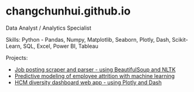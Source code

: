 # changchunhui.github.io

Data Analyst / Analytics Specialist

Skills: Python - Pandas, Numpy, Matplotlib, Seaborn, Plotly, Dash, Scikit-Learn, SQL, Excel, Power BI, Tableau

Projects:
* [Job posting scraper and parser - using BeautifulSoup and NLTK](https://github.com/changchunhui/job_posting_scraper_parser)
* [Predictive modeling of employee attrition with machine learning](https://github.com/changchunhui/employee_attrition_modeling)
* [HCM diversity dashboard web app - using Plotly and Dash](https://github.com/changchunhui/hcmdash)
